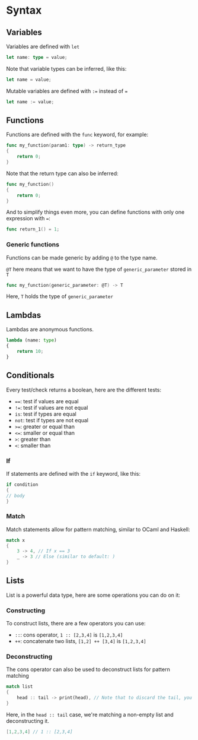 # Syntax

## Variables
Variables are defined with `let`

```rs
let name: type = value;
```

Note that variable types can be inferred, like this:

```rs
let name = value;
```

Mutable variables are defined with `:=` instead of `=`

```rs
let name := value;
```

## Functions
Functions are defined with the `func` keyword, for example:

```go
func my_function(param1: type) -> return_type 
{
    return 0;
}
```

Note that the return type can also be inferred:

```go
func my_function()
{
    return 0;
}
```

And to simplify things even more, you can define functions with only one expression with `=`:

```go
func return_1() = 1;
```

### Generic functions

Functions can be made generic by adding `@` to the type name.

`@T` here means that we want to have the type of `generic_parameter` stored in `T`

```go
func my_function(generic_parameter: @T) -> T
```

Here, `T` holds the type of `generic_parameter`

## Lambdas
Lambdas are anonymous functions.

```py
lambda (name: type)
{
    return 10;
}
```
## Conditionals
Every test/check returns a boolean, here are the different tests:

- `==`: test if values are equal
- `!=`: test if values are not equal
- `is`: test if types are equal
- `not`: test if types are not equal
- `>=`: greater or equal than
- `<=`: smaller or equal than
- `>`: greater than
- `<`: smaller than
  
### If
If statements are defined with the `if` keyword, like this:
     
```c
if condition
{
// body
}
```
### Match
Match statements allow for pattern matching, similar to OCaml and Haskell:

```rs
match x 
{
    3 -> 4, // If x == 3
    _ -> 3 // Else (similar to default: )
}
```

## Lists

List is a powerful data type, here are some operations you can do on it:

### Constructing

To construct lists, there are a few operators you can use:

- `::`: cons operator, `1 :: [2,3,4]` is `[1,2,3,4]`
- `++`: concatenate two lists, `[1,2] ++ [3,4]` is `[1,2,3,4]`

### Deconstructing

The cons operator can also be used to deconstruct lists for pattern matching

```rs
match list
{
    head :: tail -> print(head), // Note that to discard the tail, you can do head :: _
}
```

Here, in the `head :: tail` case, we're matching a non-empty list and deconstructing it.

```c++
[1,2,3,4] // 1 :: [2,3,4]
```
